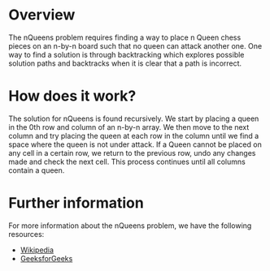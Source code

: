 # Overview

The nQueens problem requires finding a way to place n Queen chess pieces on an n-by-n board such that no queen can attack another one. One way to find a solution is through backtracking which explores possible solution paths and backtracks when it is clear that a path is incorrect.

# How does it work?

The solution for nQueens is found recursively. We start by placing a queen in the 0th row and column of an n-by-n array. We then move to the next column and try placing the queen at each row in the column until we find a space where the queen is not under attack. If a Queen cannot be placed on any cell in a certain row, we return to the previous row, undo any changes made and check the next cell. This process continues until all columns contain a queen.

# Further information

For more information about the nQueens problem, we have the following resources:
- [Wikipedia](https://en.wikipedia.org/wiki/Eight_queens_puzzle)
- [GeeksforGeeks](https://www.geeksforgeeks.org/n-queen-problem-backtracking-3/)